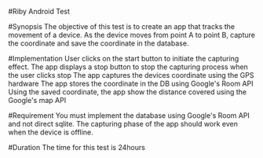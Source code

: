#Riby Android Test

#Synopsis
The objective of this test is to create an app that tracks the movement of a device. As the device moves from point A to point B, capture the coordinate and save the coordinate in the database.

#Implementation
User clicks on the start button to initiate the capturing effect. The app displays a stop button to stop the capturing process when the user clicks stop The app captures the devices coordinate using the GPS hardware The app stores the coordinate in the DB using Google's Room API Using the saved coordinate, the app show the distance covered using the Google's map API

#Requirement
You must implement the database using Google's Room API and not direct sqlite. The capturing phase of the app should work even when the device is offline.

#Duration
The time for this test is 24hours
